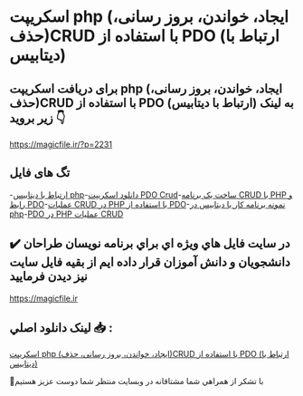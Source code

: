 # اسکریپت php (ایجاد، خواندن، بروز رسانی، حذف)CRUD با استفاده از PDO (ارتباط با دیتابیس)

## برای دریافت اسکریپت php (ایجاد، خواندن، بروز رسانی، حذف)CRUD با استفاده از PDO (ارتباط با دیتابیس) به لینک زیر بروید 👇

https://magicfile.ir/?p=2231

## تگ های فایل

-[ارتباط با دیتابیس php](https://magicfile.ir/product/%d8%a7%d8%b3%da%a9%d8%b1%db%8c%d9%be%d8%aa-php-%d8%a7%db%8c%d8%ac%d8%a7%d8%af-%d8%ae%d9%88%d8%a7%d9%86%d8%af%d9%86-%d8%a8%d9%87-%d8%b1%d9%88%d8%b2-%d8%b1%d8%b3%d8%a7%d9%86%db%8c-%d8%ad%d8%b0%d9%81-%d8%a8%d8%a7-%d8%a7%d8%b3%d8%aa%d9%81%d8%a7%d8%af%d9%87-%d8%a7%d8%b2-pdo/)-[دانلود اسکریپت PDO Crud](https://magicfile.ir/product/%d8%a7%d8%b3%da%a9%d8%b1%db%8c%d9%be%d8%aa-php-%d8%a7%db%8c%d8%ac%d8%a7%d8%af-%d8%ae%d9%88%d8%a7%d9%86%d8%af%d9%86-%d8%a8%d9%87-%d8%b1%d9%88%d8%b2-%d8%b1%d8%b3%d8%a7%d9%86%db%8c-%d8%ad%d8%b0%d9%81-%d8%a8%d8%a7-%d8%a7%d8%b3%d8%aa%d9%81%d8%a7%d8%af%d9%87-%d8%a7%d8%b2-pdo/)-[ساخت یک برنامه CRUD با PHP و رابط PDO](https://magicfile.ir/product/%d8%a7%d8%b3%da%a9%d8%b1%db%8c%d9%be%d8%aa-php-%d8%a7%db%8c%d8%ac%d8%a7%d8%af-%d8%ae%d9%88%d8%a7%d9%86%d8%af%d9%86-%d8%a8%d9%87-%d8%b1%d9%88%d8%b2-%d8%b1%d8%b3%d8%a7%d9%86%db%8c-%d8%ad%d8%b0%d9%81-%d8%a8%d8%a7-%d8%a7%d8%b3%d8%aa%d9%81%d8%a7%d8%af%d9%87-%d8%a7%d8%b2-pdo/)-[عملیات CRUD در PHP با استفاده از PDO](https://magicfile.ir/product/%d8%a7%d8%b3%da%a9%d8%b1%db%8c%d9%be%d8%aa-php-%d8%a7%db%8c%d8%ac%d8%a7%d8%af-%d8%ae%d9%88%d8%a7%d9%86%d8%af%d9%86-%d8%a8%d9%87-%d8%b1%d9%88%d8%b2-%d8%b1%d8%b3%d8%a7%d9%86%db%8c-%d8%ad%d8%b0%d9%81-%d8%a8%d8%a7-%d8%a7%d8%b3%d8%aa%d9%81%d8%a7%d8%af%d9%87-%d8%a7%d8%b2-pdo/)-[نمونه برنامه کار با دیتابیس در php](https://magicfile.ir/product/%d8%a7%d8%b3%da%a9%d8%b1%db%8c%d9%be%d8%aa-php-%d8%a7%db%8c%d8%ac%d8%a7%d8%af-%d8%ae%d9%88%d8%a7%d9%86%d8%af%d9%86-%d8%a8%d9%87-%d8%b1%d9%88%d8%b2-%d8%b1%d8%b3%d8%a7%d9%86%db%8c-%d8%ad%d8%b0%d9%81-%d8%a8%d8%a7-%d8%a7%d8%b3%d8%aa%d9%81%d8%a7%d8%af%d9%87-%d8%a7%d8%b2-pdo/)-[PDO در PHP عملیات CRUD](https://magicfile.ir/product/%d8%a7%d8%b3%da%a9%d8%b1%db%8c%d9%be%d8%aa-php-%d8%a7%db%8c%d8%ac%d8%a7%d8%af-%d8%ae%d9%88%d8%a7%d9%86%d8%af%d9%86-%d8%a8%d9%87-%d8%b1%d9%88%d8%b2-%d8%b1%d8%b3%d8%a7%d9%86%db%8c-%d8%ad%d8%b0%d9%81-%d8%a8%d8%a7-%d8%a7%d8%b3%d8%aa%d9%81%d8%a7%d8%af%d9%87-%d8%a7%d8%b2-pdo/)

## ✔️ در سايت فايل هاي ويژه اي براي برنامه نويسان طراحان دانشجويان و دانش آموزان قرار داده ايم از بقيه فايل سايت نيز ديدن فرماييد

https://magicfile.ir


## لينک دانلود اصلي 📥 :

[اسکریپت php (ایجاد، خواندن، بروز رسانی، حذف)CRUD با استفاده از PDO (ارتباط با دیتابیس)](https://magicfile.ir/product/%d8%a7%d8%b3%da%a9%d8%b1%db%8c%d9%be%d8%aa-php-%d8%a7%db%8c%d8%ac%d8%a7%d8%af-%d8%ae%d9%88%d8%a7%d9%86%d8%af%d9%86-%d8%a8%d9%87-%d8%b1%d9%88%d8%b2-%d8%b1%d8%b3%d8%a7%d9%86%db%8c-%d8%ad%d8%b0%d9%81-%d8%a8%d8%a7-%d8%a7%d8%b3%d8%aa%d9%81%d8%a7%d8%af%d9%87-%d8%a7%d8%b2-pdo/) 


🙏با تشکر از همراهي شما مشتاقانه در وبسایت منتظر شما دوست عزیز هستیم

